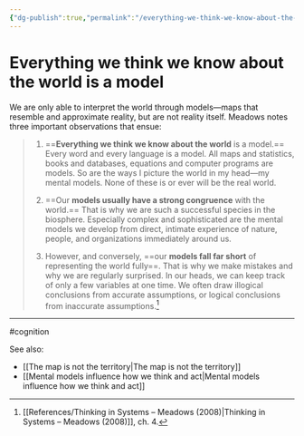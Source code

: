 ```yaml
---
{"dg-publish":true,"permalink":"/everything-we-think-we-know-about-the-world-is-a-model/"}
---
```



# Everything we think we know about the world is a model

We are only able to interpret the world through models—maps that resemble and approximate reality, but are not reality itself. Meadows notes three important observations that ensue:

> 1. ==**Everything we think we know about the world** is a model.== Every word and every language is a model. All maps and statistics, books and databases, equations and computer programs are models. So are the ways I picture the world in my head—my mental models. None of these is or ever will be the real world.
> 
> 2. ==Our **models usually have a strong congruence** with the world.== That is why we are such a successful species in the biosphere. Especially complex and sophisticated are the mental models we develop from direct, intimate experience of nature, people, and organizations immediately around us.
> 
> 3. However, and conversely, ==our **models fall far short** of representing the world fully==. That is why we make mistakes and why we are regularly surprised. In our heads, we can keep track of only a few variables at one time. We often draw illogical conclusions from accurate assumptions, or logical conclusions from inaccurate assumptions.[^1]

---
#cognition 

See also:
- [[The map is not the territory\|The map is not the territory]]
- [[Mental models influence how we think and act\|Mental models influence how we think and act]]

[^1]: [[References/Thinking in Systems – Meadows (2008)\|Thinking in Systems – Meadows (2008)]], ch. 4.